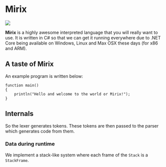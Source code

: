 Mirix
=====

![](https://ci.appveyor.com/api/projects/status/a54ip6aeofk790uf?svg=true)

**Mirix** is a highly awesome interpreted language that you will really want to use. It is written in C# so that we can get it running everywhere due to .NET Core being available on Windows, Linux and Max OSX these days (for x86 and ARM).

## A taste of Mirix

An example program is written below:

````
function main()
{
    println("Hello and welcome to the world or Mirix!");
}
````

## Internals

So the lexer generates tokens. These tokens are then passed to the parser which generates code from them.

### Data during runtime

We implement a stack-like system where each frame of the `Stack` is a `StackFrame`.